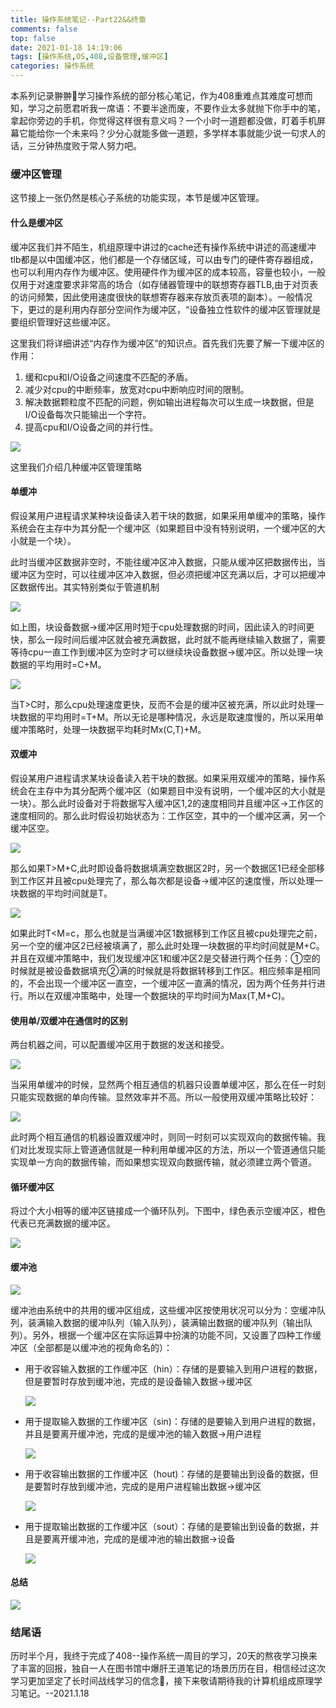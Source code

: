 ```yaml
---
title: 操作系统笔记--Part22&&终章
comments: false
top: false
date: 2021-01-18 14:19:06
tags: [操作系统,OS,408,设备管理,缓冲区]
categories: 操作系统
---
```


本系列记录翀翀👦学习操作系统的部分核心笔记，作为408重难点其难度可想而知，学习之前愿君听我一席语：不要半途而废，不要作业太多就抛下你手中的笔，拿起你旁边的手机，你觉得这样很有意义吗？一个小时一道题都没做，盯着手机屏幕它能给你一个未来吗？少分心就能多做一道题，多学样本事就能少说一句求人的话，三分钟热度败于常人努力吧。

<!-- more -->

### 缓冲区管理

这节接上一张仍然是核心子系统的功能实现，本节是缓冲区管理。

#### 什么是缓冲区

缓冲区我们并不陌生，机组原理中讲过的cache还有操作系统中讲述的高速缓冲tlb都是以中国缓冲区，他们都是一个存储区域，可以由专门的硬件寄存器组成，也可以利用内存作为缓冲区。使用硬件作为缓冲区的成本较高，容量也较小，一般仅用于对速度要求非常高的场合（如存储器管理中的联想寄存器TLB,由于对页表的访问频繁，因此使用速度很快的联想寄存器来存放页表项的副本）。一般情况下，更过的是利用内存部分空间作为缓冲区，“设备独立性软件的缓冲区管理就是要组织管理好这些缓冲区。

这里我们将详细讲述“内存作为缓冲区”的知识点。首先我们先要了解一下缓冲区的作用：

1. 缓和cpu和I/O设备之间速度不匹配的矛盾。
2. 减少对cpu的中断频率，放宽对cpu中断响应时间的限制。
3. 解决数据颗粒度不匹配的问题，例如输出进程每次可以生成一块数据，但是I/O设备每次只能输出一个字符。
4. 提高cpu和I/O设备之间的并行性。

![](https://gitee.com/Langwenchong/figure-bed/raw/master/20210118142724.png)

这里我们介绍几种缓冲区管理策略

#### 单缓冲

假设某用户进程请求某种块设备读入若干块的数据，如果采用单缓冲的策略，操作系统会在主存中为其分配一个缓冲区（如果题目中没有特别说明，一个缓冲区的大小就是一个块）。

此时当缓冲区数据非空时，不能往缓冲区冲入数据，只能从缓冲区把数据传出，当缓冲区为空时，可以往缓冲区冲入数据，但必须把缓冲区充满以后，才可以把缓冲区数据传出。其实特别类似于管道机制

![](https://gitee.com/Langwenchong/figure-bed/raw/master/20210118143215.png)

如上图，块设备数据->缓冲区用时短于cpu处理数据的时间，因此读入的时间更快，那么一段时间后缓冲区就会被充满数据，此时就不能再继续输入数据了，需要等待cpu一直工作到缓冲区为空时才可以继续块设备数据->缓冲区。所以处理一块数据的平均用时=C+M。

![](https://gitee.com/Langwenchong/figure-bed/raw/master/20210118143651.png)

当T>C时，那么cpu处理速度更快，反而不会是的缓冲区被充满，所以此时处理一块数据的平均用时=T+M。所以无论是哪种情况，永远是取速度慢的，所以采用单缓冲策略时，处理一块数据平均耗时Mx(C,T)+M。

#### 双缓冲

假设某用户进程请求某块设备读入若干块的数据。如果采用双缓冲的策略，操作系统会在主存中为其分配两个缓冲区（如果题目中没有说明，一个缓冲区的大小就是一块）。那么此时设备对于将数据写入缓冲区1,2的速度相同并且缓冲区->工作区的速度相同的。那么此时假设初始状态为：工作区空，其中的一个缓冲区满，另一个缓冲区空。

![](https://gitee.com/Langwenchong/figure-bed/raw/master/20210118144312.png)

那么如果T>M+C,此时即设备将数据填满空数据区2时，另一个数据区1已经全部移到工作区并且被cpu处理完了，那么每次都是设备->缓冲区的速度慢，所以处理一块数据的平均时间就是T。

![](https://gitee.com/Langwenchong/figure-bed/raw/master/20210118144639.png)

如果此时T<M=c，那么也就是当满缓冲区1数据移到工作区且被cpu处理完之前，另一个空的缓冲区2已经被填满了，那么此时处理一块数据的平均时间就是M+C。并且在双缓冲策略中，我们发现缓冲区1和缓冲区2是交替进行两个任务：①空的时候就是被设备数据填充②满的时候就是将数据转移到工作区。相应频率是相同的，不会出现一个缓冲区一直空，一个缓冲区一直满的情况，因为两个任务并行进行。所以在双缓冲策略中，处理一个数据块的平均时间为Max(T,M+C)。

#### 使用单/双缓冲在通信时的区别

两台机器之间，可以配置缓冲区用于数据的发送和接受。

![](https://gitee.com/Langwenchong/figure-bed/raw/master/20210118145122.png)

当采用单缓冲的时候，显然两个相互通信的机器只设置单缓冲区，那么在任一时刻只能实现数据的单向传输。显然效率并不高。所以一般使用双缓冲策略比较好：

![](https://gitee.com/Langwenchong/figure-bed/raw/master/20210118145240.png)

此时两个相互通信的机器设置双缓冲时，则同一时刻可以实现双向的数据传输。我们对比发现实际上管道通信就是一种利用单缓冲区的方法，所以一个管道通信只能实现单一方向的数据传输，而如果想实现双向数据传输，就必须建立两个管道。

#### 循环缓冲区

将过个大小相等的缓冲区链接成一个循环队列。下图中，绿色表示空缓冲区，橙色代表已充满数据的缓冲区。

![](https://gitee.com/Langwenchong/figure-bed/raw/master/20210118145538.png)

#### 缓冲池

![](https://gitee.com/Langwenchong/figure-bed/raw/master/20210118151005.png)

缓冲池由系统中的共用的缓冲区组成，这些缓冲区按使用状况可以分为：空缓冲队列，装满输入数据的缓冲队列（输入队列），装满输出数据的缓冲队列（输出队列）。另外，根据一个缓冲区在实际运算中扮演的功能不同，又设置了四种工作缓冲区（全部都是以缓冲池的视角命名的）：

- 用于收容输入数据的工作缓冲区（hin）：存储的是要输入到用户进程的数据，但是要暂时存放到缓冲池，完成的是设备输入数据->缓冲区

  ![](https://gitee.com/Langwenchong/figure-bed/raw/master/20210118151129.png)

- 用于提取输入数据的工作缓冲区（sin)：存储的是要输入到用户进程的数据，并且是要离开缓冲池，完成的是缓冲池的输入数据->用户进程

  ![](https://gitee.com/Langwenchong/figure-bed/raw/master/20210118151251.png)

- 用于收容输出数据的工作缓冲区（hout)：存储的是要输出到设备的数据，但是要暂时存放到缓冲池，完成的是用户进程输出数据->缓冲区

  ![](https://gitee.com/Langwenchong/figure-bed/raw/master/20210118151331.png)

- 用于提取输出数据的工作缓冲区（sout）：存储的是要输出到设备的数据，并且是要离开缓冲池，完成的是缓冲池的输出数据->设备

  ![](https://gitee.com/Langwenchong/figure-bed/raw/master/20210118151402.png)

#### 总结

![](https://gitee.com/Langwenchong/figure-bed/raw/master/20210118151432.png)

### 结尾语

历时半个月，我终于完成了408--操作系统一周目的学习，20天的熬夜学习换来了丰富的回报，独自一人在图书馆中爆肝王道笔记的场景历历在目，相信经过这次学习更加坚定了长时间战线学习的信念👊，接下来敬请期待我的计算机组成原理学习笔记。--2021.1.18





